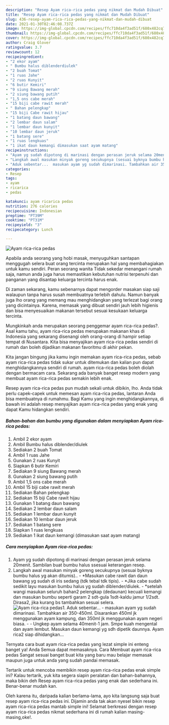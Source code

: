 ```yaml
---
description: "Resep Ayam rica-rica pedas yang nikmat dan Mudah Dibuat"
title: "Resep Ayam rica-rica pedas yang nikmat dan Mudah Dibuat"
slug: 436-resep-ayam-rica-rica-pedas-yang-nikmat-dan-mudah-dibuat
date: 2021-01-30T02:46:08.737Z
image: https://img-global.cpcdn.com/recipes/ffc710da4f3ad51f/680x482cq70/ayam-rica-rica-pedas-foto-resep-utama.jpg
thumbnail: https://img-global.cpcdn.com/recipes/ffc710da4f3ad51f/680x482cq70/ayam-rica-rica-pedas-foto-resep-utama.jpg
cover: https://img-global.cpcdn.com/recipes/ffc710da4f3ad51f/680x482cq70/ayam-rica-rica-pedas-foto-resep-utama.jpg
author: Craig Glover
ratingvalue: 3.7
reviewcount: 12
recipeingredient:
- "2 ekor ayam"
- " Bumbu halus diblenderdiulek"
- "2 buah Tomat"
- "1 ruas Jahe"
- "2 ruas Kunyit"
- "6 butir Kemiri"
- "9 siung Bawang merah"
- "2 siung bawang putih"
- "1,5 ons cabe merah"
- "15 biji cabe rawit merah"
- " Bahan pelengkap"
- "15 biji Cabe rawit hijau"
- "1 batang daun bawang"
- "2 lembar daun salam"
- "1 lembar daun kunyit"
- "10 lembar daun jeruk"
- "1 batang sere"
- "1 ruas lengkuas"
- "1 ikat daun kemangi dimasukan saat ayam matang"
recipeinstructions:
- "Ayam yg sudah dipotong di marinasi dengan perasan jeruk selama 20menit. Sambilan buat bumbu halus ssesuai keterangan resep."
- "Langkah awal masukan minyak goreng secukupnya (sesuai byknya bumbu halus yg akan ditumis).. *Masukan cabe rawit dan daun bawang yg sudah di iris sedang (tdk tebal tdk tipis).  *Jika cabe sudah sedikit layu masukan bumbu halus yg sudah diblender/diulek. *setelah wangi masukan seluruh bahan2 pelengkap (dedaunan) kecuali kemangi dan masukan bumbu seperti garam 2 sdt-gula 1sdt-kaldu jamur 1/2sdt. Dirasa2, jika kurang bs tambahkan sesuai selera."
- "Aduk sebentar...  masukan ayam yg sudah dimarinasi. Tambahkan air 350-450ml. Disarankan 450ml jk menggunakan ayam kampung, dan 350ml jk menggunakan ayam negeri biasa.   Ungkep ayam selama 40menit-1 jam. Smpe kuah mengental dan ayam lembut. Masukan daun kemangi yg sdh dipetik daunnya. Ayam rica2 siap dihidangkan..."
categories:
- Resep
tags:
- ayam
- ricarica
- pedas

katakunci: ayam ricarica pedas 
nutrition: 276 calories
recipecuisine: Indonesian
preptime: "PT39M"
cooktime: "PT31M"
recipeyield: "3"
recipecategory: Lunch

---
```



![Ayam rica-rica pedas](https://img-global.cpcdn.com/recipes/ffc710da4f3ad51f/680x482cq70/ayam-rica-rica-pedas-foto-resep-utama.jpg)

Apabila anda seorang yang hobi masak, menyuguhkan santapan menggugah selera buat orang tercinta merupakan hal yang membahagiakan untuk kamu sendiri. Peran seorang  wanita Tidak sekedar menangani rumah saja, namun anda juga harus memastikan kebutuhan nutrisi terpenuhi dan panganan yang disantap keluarga tercinta harus enak.

Di zaman  sekarang, kamu sebenarnya dapat mengorder masakan siap saji walaupun tanpa harus susah membuatnya terlebih dahulu. Namun banyak juga lho orang yang memang mau menghidangkan yang terlezat bagi orang yang dicintainya. Karena, memasak yang dibuat sendiri jauh lebih higienis dan bisa menyesuaikan makanan tersebut sesuai kesukaan keluarga tercinta. 



Mungkinkah anda merupakan seorang penggemar ayam rica-rica pedas?. Asal kamu tahu, ayam rica-rica pedas merupakan makanan khas di Indonesia yang sekarang disenangi oleh orang-orang di hampir setiap tempat di Nusantara. Kita bisa menyajikan ayam rica-rica pedas sendiri di rumah dan boleh dijadikan makanan favoritmu di akhir pekan.

Kita jangan bingung jika kamu ingin memakan ayam rica-rica pedas, sebab ayam rica-rica pedas tidak sukar untuk ditemukan dan kalian pun dapat menghidangkannya sendiri di rumah. ayam rica-rica pedas boleh diolah dengan bermacam cara. Sekarang ada banyak banget resep modern yang membuat ayam rica-rica pedas semakin lebih enak.

Resep ayam rica-rica pedas pun mudah sekali untuk dibikin, lho. Anda tidak perlu capek-capek untuk memesan ayam rica-rica pedas, lantaran Anda bisa membuatnya di rumahmu. Bagi Kamu yang ingin menghidangkannya, di bawah ini adalah resep menyajikan ayam rica-rica pedas yang enak yang dapat Kamu hidangkan sendiri.

<!--inarticleads1-->

##### Bahan-bahan dan bumbu yang digunakan dalam menyiapkan Ayam rica-rica pedas:

1. Ambil 2 ekor ayam
1. Ambil  Bumbu halus diblender/diulek
1. Sediakan 2 buah Tomat
1. Ambil 1 ruas Jahe
1. Gunakan 2 ruas Kunyit
1. Siapkan 6 butir Kemiri
1. Sediakan 9 siung Bawang merah
1. Gunakan 2 siung bawang putih
1. Ambil 1,5 ons cabe merah
1. Ambil 15 biji cabe rawit merah
1. Sediakan  Bahan pelengkap
1. Sediakan 15 biji Cabe rawit hijau
1. Gunakan 1 batang daun bawang
1. Sediakan 2 lembar daun salam
1. Sediakan 1 lembar daun kunyit
1. Sediakan 10 lembar daun jeruk
1. Sediakan 1 batang sere
1. Siapkan 1 ruas lengkuas
1. Sediakan 1 ikat daun kemangi (dimasukan saat ayam matang)




<!--inarticleads2-->

##### Cara menyiapkan Ayam rica-rica pedas:

1. Ayam yg sudah dipotong di marinasi dengan perasan jeruk selama 20menit. Sambilan buat bumbu halus ssesuai keterangan resep.
1. Langkah awal masukan minyak goreng secukupnya (sesuai byknya bumbu halus yg akan ditumis).. - *Masukan cabe rawit dan daun bawang yg sudah di iris sedang (tdk tebal tdk tipis).  - *Jika cabe sudah sedikit layu masukan bumbu halus yg sudah diblender/diulek. - *setelah wangi masukan seluruh bahan2 pelengkap (dedaunan) kecuali kemangi dan masukan bumbu seperti garam 2 sdt-gula 1sdt-kaldu jamur 1/2sdt. Dirasa2, jika kurang bs tambahkan sesuai selera.
<img src="//assets-global.cpcdn.com/assets/icons/button_play-2c75c40dde080a61004c1f40b05d8f140eaff45d7e9e6481dc71c63d2e7c4909.png" alt="Ayam rica-rica pedas">1. Aduk sebentar...  - masukan ayam yg sudah dimarinasi. Tambahkan air 350-450ml. Disarankan 450ml jk menggunakan ayam kampung, dan 350ml jk menggunakan ayam negeri biasa.  -  - Ungkep ayam selama 40menit-1 jam. Smpe kuah mengental dan ayam lembut. Masukan daun kemangi yg sdh dipetik daunnya. Ayam rica2 siap dihidangkan...




Ternyata cara buat ayam rica-rica pedas yang lezat simple ini enteng banget ya! Anda Semua dapat memasaknya. Cara Membuat ayam rica-rica pedas Sangat sesuai banget buat kita yang baru mau belajar memasak maupun juga untuk anda yang sudah pandai memasak.

Tertarik untuk mencoba membikin resep ayam rica-rica pedas enak simple ini? Kalau tertarik, yuk kita segera siapin peralatan dan bahan-bahannya, maka bikin deh Resep ayam rica-rica pedas yang enak dan sederhana ini. Benar-benar mudah kan. 

Oleh karena itu, daripada kalian berlama-lama, ayo kita langsung saja buat resep ayam rica-rica pedas ini. Dijamin anda tak akan nyesel bikin resep ayam rica-rica pedas mantab simple ini! Selamat berkreasi dengan resep ayam rica-rica pedas nikmat sederhana ini di rumah kalian masing-masing,oke!.

